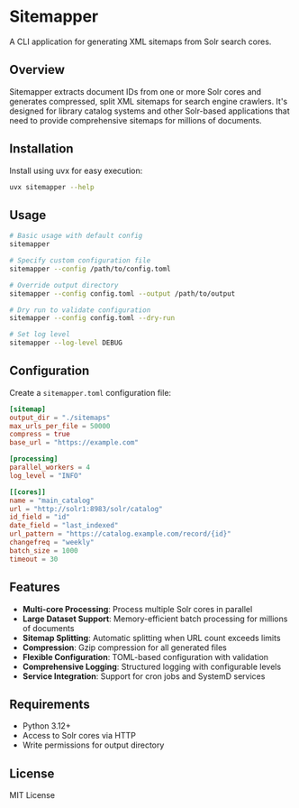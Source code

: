 # Sitemapper

A CLI application for generating XML sitemaps from Solr search cores.

## Overview

Sitemapper extracts document IDs from one or more Solr cores and generates compressed, split XML sitemaps for search engine crawlers. It's designed for library catalog systems and other Solr-based applications that need to provide comprehensive sitemaps for millions of documents.

## Installation

Install using uvx for easy execution:

```bash
uvx sitemapper --help
```

## Usage

```bash
# Basic usage with default config
sitemapper

# Specify custom configuration file
sitemapper --config /path/to/config.toml

# Override output directory
sitemapper --config config.toml --output /path/to/output

# Dry run to validate configuration
sitemapper --config config.toml --dry-run

# Set log level
sitemapper --log-level DEBUG
```

## Configuration

Create a `sitemapper.toml` configuration file:

```toml
[sitemap]
output_dir = "./sitemaps"
max_urls_per_file = 50000
compress = true
base_url = "https://example.com"

[processing]
parallel_workers = 4
log_level = "INFO"

[[cores]]
name = "main_catalog"
url = "http://solr1:8983/solr/catalog"
id_field = "id"
date_field = "last_indexed"
url_pattern = "https://catalog.example.com/record/{id}"
changefreq = "weekly"
batch_size = 1000
timeout = 30
```

## Features

- **Multi-core Processing**: Process multiple Solr cores in parallel
- **Large Dataset Support**: Memory-efficient batch processing for millions of documents
- **Sitemap Splitting**: Automatic splitting when URL count exceeds limits
- **Compression**: Gzip compression for all generated files
- **Flexible Configuration**: TOML-based configuration with validation
- **Comprehensive Logging**: Structured logging with configurable levels
- **Service Integration**: Support for cron jobs and SystemD services

## Requirements

- Python 3.12+
- Access to Solr cores via HTTP
- Write permissions for output directory

## License

MIT License